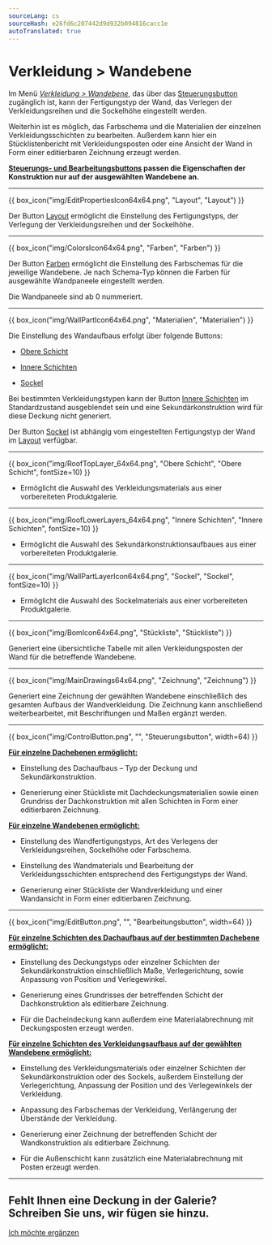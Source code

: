 ```yaml
---
sourceLang: cs
sourceHash: e26fd6c207442d9d932b094816cacc1e
autoTranslated: true
---
```


# Verkleidung &gt; Wandebene
<p>Im Menü <u><i>Verkleidung &gt; Wandebene</i></u>, das über das <u>Steuerungsbutton</u> zugänglich ist, kann der Fertigungstyp der Wand, das Verlegen der Verkleidungsreihen und die Sockelhöhe eingestellt werden.</p>
<p>Weiterhin ist es möglich, das Farbschema und die Materialien der einzelnen Verkleidungsschichten zu bearbeiten. Außerdem kann hier ein Stücklistenbericht mit Verkleidungsposten oder eine Ansicht der Wand in Form einer editierbaren Zeichnung erzeugt werden.</p>
<p><b><u>Steuerungs- und Bearbeitungsbuttons</u> passen die Eigenschaften der Konstruktion nur auf der ausgewählten Wandebene an.</b></p>

<hr class="main"> <!-- Vodorovná čára jako oddělovač sekce -->

<p>
{{ box_icon("img/EditPropertiesIcon64x64.png", "Layout", "Layout") }}
</p>
<p>Der Button <u>Layout</u> ermöglicht die Einstellung des Fertigungstyps, der Verlegung der Verkleidungsreihen und der Sockelhöhe.</p>

<hr class="main"> <!-- Vodorovná čára jako oddělovač sekce -->

<p>
{{ box_icon("img/ColorsIcon64x64.png", "Farben", "Farben") }}
</p>
<p>Der Button <u>Farben</u> ermöglicht die Einstellung des Farbschemas für die jeweilige Wandebene. Je nach Schema-Typ können die Farben für ausgewählte Wandpaneele eingestellt werden.</p>
<p>Die Wandpaneele sind ab 0 nummeriert.</p>

<hr class="main"> <!-- Vodorovná čára jako oddělovač sekce -->

{{ box_icon("img/WallPartIcon64x64.png", "Materialien", "Materialien") }}

<p>Die Einstellung des Wandaufbaus erfolgt über folgende Buttons:</p>

<ul>
  <li><p><u>Obere Schicht</u></p></li>
  <li><p><u>Innere Schichten</u></p></li>
  <li><p><u>Sockel</u></p></li>
</ul>

<p>
Bei bestimmten Verkleidungstypen kann der Button <u>Innere Schichten</u> im Standardzustand ausgeblendet sein und eine Sekundärkonstruktion wird für diese Deckung nicht generiert.
</p>

<p>Der Button <u>Sockel</u> ist abhängig vom eingestellten Fertigungstyp der Wand im <u>Layout</u> verfügbar.

<hr> <!-- Vodorovná čára jako oddělovač sekce -->

{{ box_icon("img/RoofTopLayer_64x64.png", "Obere Schicht", "Obere Schicht", fontSize=10) }}
<ul>
  <li><p>Ermöglicht die Auswahl des Verkleidungsmaterials aus einer vorbereiteten Produktgalerie.</p></li>
</ul>

<hr> <!-- Vodorovná čára jako oddělovač sekce -->

{{ box_icon("img/RoofLowerLayers_64x64.png", "Innere Schichten", "Innere Schichten", fontSize=10) }}
<ul>
  <li><p>Ermöglicht die Auswahl des Sekundärkonstruktionsaufbaues aus einer vorbereiteten Produktgalerie.</p></li>
</ul>

<hr> <!-- Vodorovná čára jako oddělovač sekce -->

{{ box_icon("img/WallPartLayerIcon64x64.png", "Sockel", "Sockel", fontSize=10) }}
<ul>
  <li><p>Ermöglicht die Auswahl des Sockelmaterials aus einer vorbereiteten Produktgalerie.</p></li>
</ul>

<hr class="main"> <!-- Vodorovná čára jako oddělovač sekce -->

<p>
{{ box_icon("img/BomIcon64x64.png", "Stückliste", "Stückliste") }}
</p>
<p>Generiert eine übersichtliche Tabelle mit allen Verkleidungsposten der Wand für die betreffende Wandebene.</p>

<hr class="main"> <!-- Vodorovná čára jako oddělovač sekce -->

<p>
{{ box_icon("img/MainDrawings64x64.png", "Zeichnung", "Zeichnung") }}
</p>
<p>Generiert eine Zeichnung der gewählten Wandebene einschließlich des gesamten Aufbaus der Wandverkleidung. Die Zeichnung kann anschließend weiterbearbeitet, mit Beschriftungen und Maßen ergänzt werden.</p>

<hr class="main"> <!-- Vodorovná čára jako oddělovač sekce -->

<p>
{{ box_icon("img/ControlButton.png", "", "Steuerungsbutton", width=64) }}
</p>

<p><b><u>Für einzelne Dachebenen ermöglicht:</u></b></p>
<ul>
  <li><p>Einstellung des Dachaufbaus – Typ der Deckung und Sekundärkonstruktion.</p></li>
  <li><p>Generierung einer Stückliste mit Dachdeckungsmaterialien sowie einen Grundriss der Dachkonstruktion mit allen Schichten in Form einer editierbaren Zeichnung.</p></li>
</ul>

<p><b><u>Für einzelne Wandebenen ermöglicht:</u></b></p>
<ul>
<li><p>Einstellung des Wandfertigungstyps, Art des Verlegens der Verkleidungsreihen, Sockelhöhe oder Farbschema.</p></li>
<li><p>Einstellung des Wandmaterials und Bearbeitung der Verkleidungsschichten entsprechend des Fertigungstyps der Wand.</p></li>
<li><p>Generierung einer Stückliste der Wandverkleidung und einer Wandansicht in Form einer editierbaren Zeichnung.</p></li>
</ul>

<hr class="main"> <!-- Vodorovná čára jako oddělovač sekce -->

<p>
{{ box_icon("img/EditButton.png", "", "Bearbeitungsbutton", width=64) }}
</p>

<p><b><u>Für einzelne Schichten des Dachaufbaus auf der bestimmten Dachebene ermöglicht:</u></b></p>
<ul>
  <li><p>Einstellung des Deckungstyps oder einzelner Schichten der Sekundärkonstruktion einschließlich Maße, Verlegerichtung, sowie Anpassung von Position und Verlegewinkel.</p></li>
  <li><p>Generierung eines Grundrisses der betreffenden Schicht der Dachkonstruktion als editierbare Zeichnung.</p></li>
  <li><p>Für die Dacheindeckung kann außerdem eine Materialabrechnung mit Deckungsposten erzeugt werden.</p></li>
</ul>

<p><b><u>Für einzelne Schichten des Verkleidungsaufbaus auf der gewählten Wandebene ermöglicht:</u></b></p>
<ul>
<li><p>Einstellung des Verkleidungsmaterials oder einzelner Schichten der Sekundärkonstruktion oder des Sockels, außerdem Einstellung der Verlegerichtung, Anpassung der Position und des Verlegewinkels der Verkleidung.</p></li>
<li><p>Anpassung des Farbschemas der Verkleidung, Verlängerung der Überstände der Verkleidung.</p></li> 
<li><p>Generierung einer Zeichnung der betreffenden Schicht der Wandkonstruktion als editierbare Zeichnung.</p></li>
<li><p>Für die Außenschicht kann zusätzlich eine Materialabrechnung mit Posten erzeugt werden.</p></li>
</ul>

<hr class="main"> <!-- Vodorovná čára jako oddělovač sekce -->

<h2>Fehlt Ihnen eine Deckung in der Galerie? Schreiben Sie uns, wir fügen sie hinzu.</h2>
<a href="mailto:jiri.podval@histruct.com?subject=Dotaz na HiStruct konfigurátor budov" class="btn">
  Ich möchte ergänzen
</a>

<!-- product: HiStruct Building Configurator -->